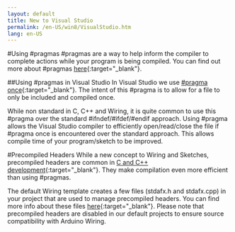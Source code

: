 ```yaml
---
layout: default
title: New to Visual Studio
permalink: /en-US/win8/VisualStudio.htm
lang: en-US
---
```


#Using #pragmas
#pragmas are a way to help inform the compiler to complete actions while your program is being compiled.
You can find out more about #pragmas [here](http://www.programmershare.com/2784880/){:target="_blank"}.

##Using #pragmas in Visual Studio
In Visual Studio we use [#pragma once](http://en.wikipedia.org/wiki/Pragma_once){:target="_blank"}.
The intent of this #pragma is to allow for a file to only be included and compiled once.

While non standard in C, C++ and Wiring, it is quite common to use this #pragma over the standard #ifndef/#ifdef/#endif approach.
Using #pragma allows the Visual Studio compiler to efficiently open/read/close the file if #pragma once is encountered over the standard approach.
This allows compile time of your program/sketch to be improved.

#Precompiled Headers
While a new concept to Wiring and Sketches, precompiled headers are common in [C and C++ development](http://en.wikipedia.org/wiki/Precompiled_header){:target="_blank"}.
They make compilation even more efficient than using #pragmas.

The default Wiring template creates a few files (stdafx.h and stdafx.cpp) in your project that are used to manage precompiled headers.
You can find more info about these files [here](http://msdn.microsoft.com/en-us/library/h552b3ca.aspx){:target="_blank"}.
Please note that precompiled headers are disabled in our default projects to ensure source compatibility with Arduino Wiring.
